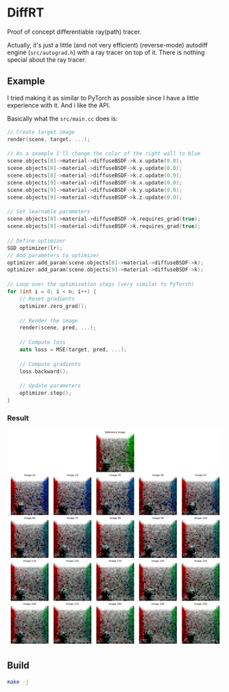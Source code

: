 # DiffRT

Proof of concept differentiable ray(path) tracer.

Actually, it's just a little (and not very efficient) (reverse-mode) autodiff engine (`src/autograd.h`) with a ray tracer on top of it. There is nothing special about the ray tracer.

## Example

I tried making it as similar to PyTorch as possible since I have a little experience with it. And i like the API.

Basically what the `src/main.cc` does is:

```c++
// Create target image
render(scene, target, ...);

// As a axample I'll change the color of the right wall to blue
scene.objects[8]->material->diffuseBSDF->k.x.update(0.0);
scene.objects[8]->material->diffuseBSDF->k.y.update(0.0);
scene.objects[8]->material->diffuseBSDF->k.z.update(0.9);
scene.objects[9]->material->diffuseBSDF->k.x.update(0.0);
scene.objects[9]->material->diffuseBSDF->k.y.update(0.0);
scene.objects[9]->material->diffuseBSDF->k.z.update(0.9);

// Set learnable parameters
scene.objects[8]->material->diffuseBSDF->k.requires_grad(true);
scene.objects[9]->material->diffuseBSDF->k.requires_grad(true);

// Define optimizer
SGD optimizer(lr);
// Add parameters to optimizer
optimizer.add_param(scene.objects[8]->material->diffuseBSDF->k);
optimizer.add_param(scene.objects[9]->material->diffuseBSDF->k);

// Loop over the optimization steps (very similar to PyTorch)
for (int i = 0; i < n; i++) {
    // Reset gradients
    optimizer.zero_grad();

    // Render the image
    render(scene, pred, ...);

    // Compute loss
    auto loss = MSE(target, pred, ...);

    // Compute gradients
    loss.backward();

    // Update parameters
    optimizer.step();
}
```

### Result

![Result](example.png)

## Build
```bash
make -j
```